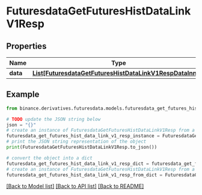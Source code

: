 # FuturesdataGetFuturesHistDataLinkV1Resp


## Properties

Name | Type | Description | Notes
------------ | ------------- | ------------- | -------------
**data** | [**List[FuturesdataGetFuturesHistDataLinkV1RespDataInner]**](FuturesdataGetFuturesHistDataLinkV1RespDataInner.md) |  | [optional] 

## Example

```python
from binance.derivatives.futuresdata.models.futuresdata_get_futures_hist_data_link_v1_resp import FuturesdataGetFuturesHistDataLinkV1Resp

# TODO update the JSON string below
json = "{}"
# create an instance of FuturesdataGetFuturesHistDataLinkV1Resp from a JSON string
futuresdata_get_futures_hist_data_link_v1_resp_instance = FuturesdataGetFuturesHistDataLinkV1Resp.from_json(json)
# print the JSON string representation of the object
print(FuturesdataGetFuturesHistDataLinkV1Resp.to_json())

# convert the object into a dict
futuresdata_get_futures_hist_data_link_v1_resp_dict = futuresdata_get_futures_hist_data_link_v1_resp_instance.to_dict()
# create an instance of FuturesdataGetFuturesHistDataLinkV1Resp from a dict
futuresdata_get_futures_hist_data_link_v1_resp_from_dict = FuturesdataGetFuturesHistDataLinkV1Resp.from_dict(futuresdata_get_futures_hist_data_link_v1_resp_dict)
```
[[Back to Model list]](../README.md#documentation-for-models) [[Back to API list]](../README.md#documentation-for-api-endpoints) [[Back to README]](../README.md)


